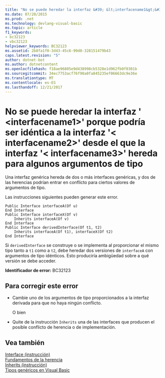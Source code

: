 ```yaml
---
title: "No se puede heredar la interfaz &#39; &lt;interfacename1&gt;&#39; porque podría ser idéntica a la interfaz &#39;&lt; interfacename2&gt;&#39; desde el que la interfaz &#39;&lt; interfacename3&gt;&#39; hereda para algunos argumentos de tipo"
ms.date: 07/20/2015
ms.prod: .net
ms.technology: devlang-visual-basic
ms.topic: article
f1_keywords:
- bc32123
- vbc32123
helpviewer_keywords: BC32123
ms.assetid: 2b8fa1f0-3d43-45c6-99d0-328151479b43
caps.latest.revision: "5"
author: dotnet-bot
ms.author: dotnetcontent
ms.openlocfilehash: f18ae96805e9d438998cb5328e1d962fb0f0301b
ms.sourcegitcommit: 34ec7753acf76f90a0fa845235ef06663dc9e36e
ms.translationtype: MT
ms.contentlocale: es-ES
ms.lasthandoff: 12/21/2017
---
```

# <a name="cannot-inherit-interface-39ltinterfacename1gt39-because-it-could-be-identical-to-interface-39ltinterfacename2gt39-from-which-the-interface-39ltinterfacename3gt39-inherits-for-some-type-arguments"></a>No se puede heredar la interfaz &#39; &lt;interfacename1&gt;&#39; porque podría ser idéntica a la interfaz &#39;&lt; interfacename2&gt;&#39; desde el que la interfaz &#39;&lt; interfacename3&gt;&#39; hereda para algunos argumentos de tipo
Una interfaz genérica hereda de dos o más interfaces genéricas, y dos de las herencias podrían entrar en conflicto para ciertos valores de argumentos de tipo.  
  
 Las instrucciones siguientes pueden generar este error.  
  
```  
Public Interface interfaceA(Of u)  
End Interface  
Public Interface interfaceX(Of v)  
    Inherits interfaceA(Of v)  
End Interface  
Public Interface derivedInterface(Of t1, t2)  
    Inherits interfaceA(Of t1), interfaceX(Of t2)  
End Interface  
```  
  
 Si `derivedInterface` se construye o se implementa al proporcionar el mismo tipo tanto a `t1` como a `t2`, debe heredar dos versiones de `interfaceA` con argumentos de tipo idénticos. Esto produciría ambigüedad sobre a qué versión se debe acceder.  
  
 **Identificador de error:** BC32123  
  
## <a name="to-correct-this-error"></a>Para corregir este error  
  
-   Cambie uno de los argumentos de tipo proporcionados a la interfaz derivada para que no haya ningún conflicto.  
  
     O bien  
  
-   Quite de la instrucción `Inherits` una de las interfaces que producen el posible conflicto de herencia o de implementación.  
  
## <a name="see-also"></a>Vea también  
   
 [Interface (instrucción)](../../visual-basic/language-reference/statements/interface-statement.md)  
 [Fundamentos de la herencia](../../visual-basic/programming-guide/language-features/objects-and-classes/inheritance-basics.md)  
 [Inherits (instrucción)](../../visual-basic/language-reference/statements/inherits-statement.md)  
 [Tipos genéricos en Visual Basic](../../visual-basic/programming-guide/language-features/data-types/generic-types.md)
